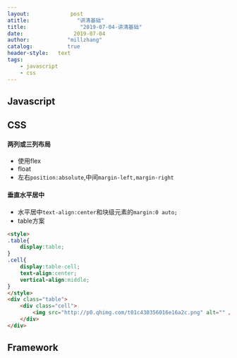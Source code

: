 ```yaml
---
layout:             post
atitle:               "讲清基础"
title:                 "2019-07-04-讲清基础"
date:                2019-07-04
author:            "millzhang"
catalog:           true
header-style:   text
tags:
    - javascript
    - css
---
```


## Javascript

## CSS

#### 两列或三列布局

- 使用flex
- float
- 左右`position:absolute`,中间`margin-left,margin-right`

#### 垂直水平居中

- 水平居中`text-align:center`和块级元素的`margin:0 auto;`
- table方案

```html
<style>
.table{
	display:table;
}
.cell{
	display:table-cell;
	text-align:center;
	vertical-align:middle;
}
</style>
<div class="table">
	<div class="cell">
		<img src="http://p0.qhimg.com/t01c430356016e16a2c.png" alt="" />
	</div>
</div>
```

## Framework